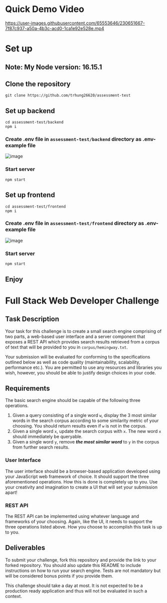 # Quick Demo Video


https://user-images.githubusercontent.com/65553646/230651667-7f87c937-a50a-4b3c-acd0-1ca1e92e528e.mp4

# Set up 
## Note: My Node version: 16.15.1 
## Clone the repository
```
git clone https://github.com/trhung26620/assessment-test
```

## Set up backend
```
cd assessment-test/backend
npm i
```
### Create .env file in `assessment-test/backend` directory as .env-example file

![image](https://user-images.githubusercontent.com/65553646/230653062-a759feb5-d37c-4aec-9858-deacf317784c.png)

### Start server
```
npm start
```

## Set up frontend
```
cd assessment-test/frontend
npm i
```
### Create .env file in `assessment-test/frontend` directory as .env-example file
![image](https://user-images.githubusercontent.com/65553646/230653984-1b813865-5a22-4378-975a-3b1bb2b1e16b.png)

### Start server
```
npm start
```

## Enjoy


# Full Stack Web Developer Challenge
## Task Description
Your task for this challenge is to create a small search engine comprising of two parts, a web-based user interface and a server component that exposes a REST API which provides search results retrieved from a corpus of text that will be provided to you in `corpus/hemingway.txt`.

Your submission will be evaluated for conforming to the specifications outlined below as well as code quality (maintainability, scalability, performance etc.). You are permitted to use any resources and libraries you wish, however, you should be able to justify design choices in your code.


## Requirements
The basic search engine should be capable of the following three operations.

1. Given a query consisting of a single word `w`, display the 3 most similar words in the search corpus according to some similarity metric of your choosing. You should return results even if `w` is not in the corpus.
2. Given a single word `x`, update the search corpus with `x`. The new word `x` should immediately be 
queryable.
3. Given a single word `y`, remove **_the most similar word_** to `y` in the corpus from further search results. 
### User Interface
The user interface should be a browser-based application developed using your JavaScript web framework of choice. It should support the three aforementioned operations. How this is done is completely up to you. Use your creativity and imagination to create a UI that will set your submission apart!

### REST API
The REST API can be implemented using whatever language and frameworks of your choosing. Again, like the UI, it needs to support the three operations listed above. How you choose to accomplish this task is up to you.

## Deliverables
To submit your challenge, fork this repository and provide the link to your forked repository.
You should also update this README to include instructions on how to run your search engine.
Tests are not mandatory but will be considered bonus points if you provide them.

This challenge should take a day at most. It is not expected to be a production ready application and thus will not be evaluated in such a context.
